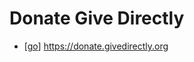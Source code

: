 # Donate Give Directly

- [[go]] https://donate.givedirectly.org

[//begin]: # "Autogenerated link references for markdown compatibility"
[go]: go "Go"
[//end]: # "Autogenerated link references"